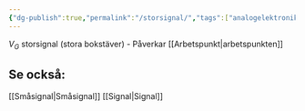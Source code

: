 ```yaml
---
{"dg-publish":true,"permalink":"/storsignal/","tags":["analogelektronik"]}
---
```


 $V_G$ storsignal (stora bokstäver)
	- Påverkar [[Arbetspunkt\|arbetspunkten]]

## Se också:
[[Småsignal\|Småsignal]]
[[Signal\|Signal]]